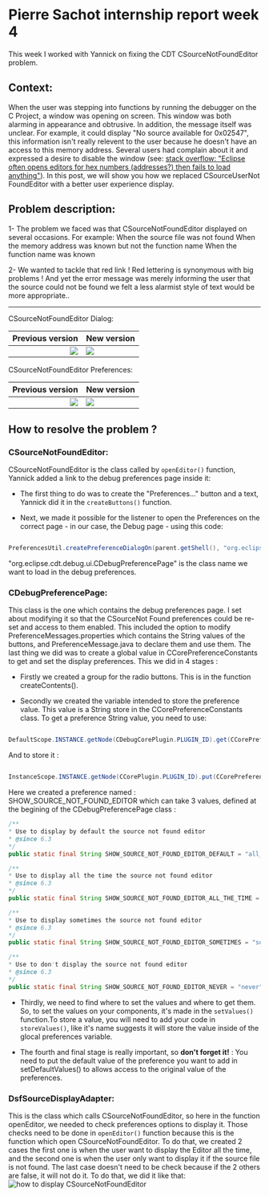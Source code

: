 # Pierre Sachot internship report week 4

This week I worked with Yannick on fixing the CDT CSourceNotFoundEditor problem.

## Context:
When the user was stepping into functions by running the debugger on the C Project, a window was opening on screen. This window was both alarming in appearance and obtrusive. 
In addition, the message itself was unclear. For example, it could display "No source available for 0x02547", this information isn't really relevent to the user because he doesn't have an access to this memory address. Several users had complain about it and expressed a desire to disable the window (see: [stack overflow: "Eclipse often opens editors for hex numbers (addresses?) then fails to load anything"](http://stackoverflow.com/questions/43361654/eclipse-often-opens-editors-for-hex-numbers-addresses-then-fails-to-load-anyt/43412237)).
In this post, we will show you how we replaced CSourceUserNot FoundEditor with a better user experience display.

## Problem description:

1- The problem we faced was that CSourceNotFoundEditor displayed on several occasions. For example:
	When the source file was not found
	When the memory address was known but not the function name
	When the function name was known
		
2- We wanted to tackle that red link ! Red lettering is synonymous with big problems ! And yet the error message was merely informing the user that the source could not be found we felt a less alarmist style of text would be more appropriate..
___

CSourceNotFoundEditor Dialog:

Previous version	|	New version
------------------------:|:------------------
![](https://github.com/PierreSachot/Internship-Reports/blob/master/images/Screenshot_1.png?raw=true) | ![](https://github.com/PierreSachot/Internship-Reports/blob/master/images/Screenshot_2.png?raw=true)

CSourceNotFoundEditor Preferences:

Previous version	|	New version
------------------------:|:------------------
![](https://github.com/PierreSachot/Internship-Reports/blob/master/images/Screenshot_3.png?raw=true) | ![](https://github.com/PierreSachot/Internship-Reports/blob/master/images/Screenshot_4.png?raw=true)

## How to resolve the problem ?

### CSourceNotFoundEditor:

CSourceNotFoundEditor is the class called by `openEditor()` function, Yannick added a link to the debug preferences page inside it:

- The first thing to do was to create the "Preferences..." button and a text, Yannick did it in the `createButtons()` function.

- Next, we made it possible for the listener to open the Preferences on the correct page - in our case, the Debug page - using this code:
```Java

PreferencesUtil.createPreferenceDialogOn(parent.getShell(), "org.eclipse.cdt.debug.ui.CDebugPreferencePage", null, null).open();

```

"org.eclipse.cdt.debug.ui.CDebugPreferencePage" is the class name we want to load in the debug preferences.

### CDebugPreferencePage:

This class is the one which contains the debug preferences page. I set about modifying it so that the CSourceNot Found preferences could be re-set and access to them enabled. This included the option to modify PreferenceMessages.properties which contains the String values of the buttons, and PreferenceMessage.java to declare them and use them. The last thing we did was to create a global value in CCorePreferenceConstants to get and set the display preferences. This we did in 4 stages :

- Firstly we created a group for the radio buttons. This is in the function createContents().

- Secondly we created the variable intended to store the preference value. This value is a String store in the CCorePreferenceConstants class. To get a preference String value, you need to use:

```Java

DefaultScope.INSTANCE.getNode(CDebugCorePlugin.PLUGIN_ID).get(CCorePreferenceConstants.YOUR_PREFERENCE_NAME, null);

```
And to store it :

```Java

InstanceScope.INSTANCE.getNode(CCorePlugin.PLUGIN_ID).put(CCorePreferenceConstants.YOUR_PREFERENCE_NAME, "Your text");

```
Here we created a preference named : SHOW_SOURCE_NOT_FOUND_EDITOR which can take 3 values, defined at the begining of the CDebugPreferencePage class :

  ```Java
  /**
 * Use to display by default the source not found editor
 * @since 6.3
 */
public static final String SHOW_SOURCE_NOT_FOUND_EDITOR_DEFAULT = "all_time"; //$NON-NLS-1$

/**
 * Use to display all the time the source not found editor
 * @since 6.3
 */
public static final String SHOW_SOURCE_NOT_FOUND_EDITOR_ALL_THE_TIME = "all_time"; //$NON-NLS-1$

/**
 * Use to display sometimes the source not found editor
 * @since 6.3
 */
public static final String SHOW_SOURCE_NOT_FOUND_EDITOR_SOMETIMES = "sometimes"; //$NON-NLS-1$

/**
 * Use to don't display the source not found editor
 * @since 6.3
 */
public static final String SHOW_SOURCE_NOT_FOUND_EDITOR_NEVER = "never"; //$NON-NLS-1$

```

 - Thirdly, we need to find where to set the values and where to get them. So, to set the values on your components, it's made in the `setValues()` function.To store a value, you will need to add your code in `storeValues()`, like it's name suggests it will store the value inside of the glocal preferences variable.

 - The fourth and final stage is really important, so **don't forget it!** : You need to put the default value of the preference you want to add in setDefaultValues() to allows access to the original value of the preferences.
 
### DsfSourceDisplayAdapter:
This is the class which calls CSourceNotFoundEditor, so here in the function openEditor, we needed to check preferences options to
display it.
Those checks need to be done in `openEditor()` function because this is the function which open CSourceNotFoundEditor.
To do that, we created 2 cases the first one is when the user want to display the Editor all the time, and the second one is when the user only want to display it if the source file is not found. The last case doesn't need to be check because if the 2 others are false, it will not do it.
To do that, we did it like that:
![how to display CSourceNotFoundEditor](http://image.prntscr.com/image/bb4a2112940a43429f7f1fe3f7b28e1a.png)
